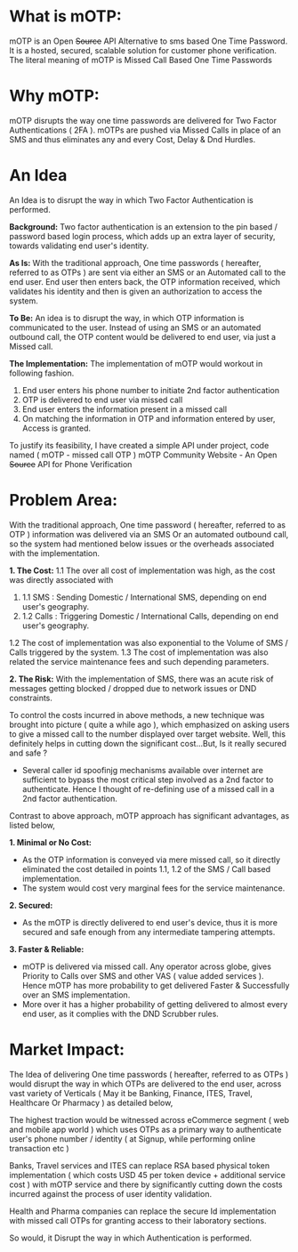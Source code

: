 # What is mOTP: #

mOTP is an Open ~~Source~~ API Alternative to sms based One Time Password. It is a hosted, secured, scalable solution for customer phone verification. The literal meaning of mOTP is Missed Call Based One Time Passwords

# Why mOTP: #

mOTP disrupts the way one time passwords are delivered for Two Factor Authentications ( 2FA ). mOTPs are pushed via Missed Calls in place of an SMS and thus eliminates any and every Cost, Delay & Dnd Hurdles.


# An Idea #


An Idea is to disrupt the way in which Two Factor Authentication is performed.

**Background:**
Two  factor authentication is an extension to the pin based / password based  login process, which adds up an extra layer of security, towards  validating end user's identity.

**As Is:**
With the traditional  approach, One time passwords ( hereafter, referred to as OTPs ) are sent  via either an SMS or an Automated call to the end user. End user then  enters back, the OTP information received, which validates his identity  and then is given an authorization to access the system.

**To Be:**
An  idea is to disrupt the way, in which OTP information is communicated to  the user. Instead of using an SMS or an automated outbound call, the  OTP content would be delivered to end user, via just a Missed call.

**The Implementation:**
The implementation of mOTP would workout in following fashion.

1. End user enters his phone number to initiate 2nd factor authentication
2. OTP is delivered to end user via missed call
3. End user enters the information present in a missed call
4. On matching the information in OTP and information entered by user, Access is granted.

To justify its feasibility, I have created a simple API under project, code named ( mOTP - missed call OTP )
mOTP Community Website - An Open ~~Source~~ API for Phone Verification




# Problem Area: #


With the traditional approach, One time password ( hereafter, referred  to as OTP ) information was delivered via an SMS Or an automated  outbound call, so the system had mentioned below issues or the overheads  associated with the implementation.

**1. The Cost:**
1.1 The over all cost of implementation was high, as the cost was directly associated with
  1. 1.1 SMS : Sending Domestic / International SMS, depending on end user's geography.
  1. 1.2 Calls : Triggering Domestic / International Calls, depending on end user's geography.

1.2 The cost of implementation was also exponential to the Volume of SMS / Calls triggered by the system.
1.3 The cost of implementation was also related the service maintenance fees and such depending parameters.


**2. The Risk:**
With  the implementation of SMS, there was an acute risk of messages getting  blocked / dropped due to network issues or DND constraints.

To  control the costs incurred in above methods, a new technique was brought  into picture ( quite a while ago ), which emphasized on asking users to  give a missed call to the number displayed over target website. Well,  this definitely helps in cutting down the significant cost...But, Is it  really secured and safe ?
- Several caller id spoofinjg mechanisms  available over internet are sufficient to bypass the most critical step  involved as a 2nd factor to authenticate. Hence I thought of re-defining  use of a missed call in a 2nd factor authentication.

Contrast to above approach, mOTP approach has significant advantages, as listed below,

**1. Minimal or No Cost:**
-  As the OTP information is conveyed via mere missed call, so it directly  eliminated the cost detailed in points 1.1, 1.2 of the SMS / Call based  implementation.
- The system would cost very marginal fees for the service maintenance.

**2. Secured:**
-  As the mOTP is directly delivered to end user's device, thus it is more  secured and safe enough from any intermediate tampering attempts.

**3. Faster & Reliable:**
-  mOTP is delivered via missed call. Any operator across globe, gives  Priority to Calls over SMS and other VAS ( value added services ). Hence  mOTP has more probability to get delivered Faster & Successfully  over an SMS implementation.
- More over it has a higher probability  of getting delivered to almost every end user, as it complies with the  DND Scrubber rules.




# Market Impact: #


The Idea of delivering One time passwords ( hereafter, referred to as  OTPs ) would disrupt the way in which OTPs are delivered to the end  user, across vast variety of Verticals ( May it be Banking, Finance,  ITES, Travel, Healthcare Or Pharmacy ) as detailed below,

The  highest traction would be witnessed across eCommerce segment ( web and  mobile app world ) which uses OTPs as a primary way to authenticate  user's phone number / identity ( at Signup, while performing online  transaction etc )

Banks, Travel services and ITES can replace RSA  based physical token implementation ( which costs USD 45 per token  device + additional service cost ) with mOTP service and there by  significantly cutting down the costs incurred against the process of  user identity validation.

Health and Pharma companies can replace  the secure Id implementation with missed call OTPs for granting access  to their laboratory sections.

So would, it Disrupt the way in which Authentication is performed.